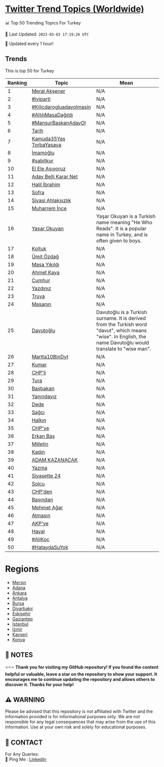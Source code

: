 [Twitter Trend Topics (Worldwide)](https://github.com/ErcinDedeoglu/Twitter-Trend-Topics)
==========


📊 Top 50 Trending Topics For Turkey

📆 Last Updated: `2023-03-03 17:19:26 UTC`

🔧 Updated every 1 hour!


## Trends

This is top 50 for Turkey

| Ranking | Topic | Mean |
| ------- | ------------ | ------------ |
| 1 | [Meral Akşener](http://twitter.com/search?q=Meral+Ak%c5%9fener) | N/A |
| 2 | [#iyiparti](http://twitter.com/search?q=%23iyiparti) | N/A |
| 3 | [#Kilicdarogluadayolmasin](http://twitter.com/search?q=%23Kilicdarogluadayolmasin) | N/A |
| 4 | [#AltılıMasaDağıldı](http://twitter.com/search?q=%23Alt%c4%b1l%c4%b1MasaDa%c4%9f%c4%b1ld%c4%b1) | N/A |
| 5 | [#MansurBaskanAdayOl](http://twitter.com/search?q=%23MansurBaskanAdayOl) | N/A |
| 6 | [Tarih](http://twitter.com/search?q=Tarih) | N/A |
| 7 | [Kamuda35Yaş TorbaYasaya](http://twitter.com/search?q=Kamuda35Ya%c5%9f+TorbaYasaya) | N/A |
| 8 | [İmamoğlu](http://twitter.com/search?q=%c4%b0mamo%c4%9flu) | N/A |
| 9 | [#sabitkur](http://twitter.com/search?q=%23sabitkur) | N/A |
| 10 | [El Ele Aşıyoruz](http://twitter.com/search?q=El+Ele+A%c5%9f%c4%b1yoruz) | N/A |
| 11 | [Aday Belli Karar Net](http://twitter.com/search?q=Aday+Belli+Karar+Net) | N/A |
| 12 | [Halil İbrahim](http://twitter.com/search?q=Halil+%c4%b0brahim) | N/A |
| 13 | [Sofra](http://twitter.com/search?q=Sofra) | N/A |
| 14 | [Siyasi Ahlaksızlık](http://twitter.com/search?q=Siyasi+Ahlaks%c4%b1zl%c4%b1k) | N/A |
| 15 | [Muharrem İnce](http://twitter.com/search?q=Muharrem+%c4%b0nce) | N/A |
| 16 | [Yaşar Okuyan](http://twitter.com/search?q=Ya%c5%9far+Okuyan) | Yaşar Okuyan is a Turkish name meaning "He Who Reads". It is a popular name in Turkey, and is often given to boys. |
| 17 | [Koltuk](http://twitter.com/search?q=Koltuk) | N/A |
| 18 | [Ümit Özdağ](http://twitter.com/search?q=%c3%9cmit+%c3%96zda%c4%9f) | N/A |
| 19 | [Masa Yıkıldı](http://twitter.com/search?q=Masa+Y%c4%b1k%c4%b1ld%c4%b1) | N/A |
| 20 | [Ahmet Kaya](http://twitter.com/search?q=Ahmet+Kaya) | N/A |
| 21 | [Cumhur](http://twitter.com/search?q=Cumhur) | N/A |
| 22 | [Yazdınız](http://twitter.com/search?q=Yazd%c4%b1n%c4%b1z) | N/A |
| 23 | [Truva](http://twitter.com/search?q=Truva) | N/A |
| 24 | [Masanın](http://twitter.com/search?q=Masan%c4%b1n) | N/A |
| 25 | [Davutoğlu](http://twitter.com/search?q=Davuto%c4%9flu) | Davutoğlu is a Turkish surname. It is derived from the Turkish word "davut", which means "wise". In English, the name Davutoğlu would translate to "wise man". |
| 26 | [Martta10BinDyt](http://twitter.com/search?q=Martta10BinDyt) | N/A |
| 27 | [Kumar](http://twitter.com/search?q=Kumar) | N/A |
| 28 | [CHP'li](http://twitter.com/search?q=CHP%27li) | N/A |
| 29 | [Tura](http://twitter.com/search?q=Tura) | N/A |
| 30 | [Başbakan](http://twitter.com/search?q=Ba%c5%9fbakan) | N/A |
| 31 | [Yanındayız](http://twitter.com/search?q=Yan%c4%b1nday%c4%b1z) | N/A |
| 32 | [Dede](http://twitter.com/search?q=Dede) | N/A |
| 33 | [Sağcı](http://twitter.com/search?q=Sa%c4%9fc%c4%b1) | N/A |
| 34 | [Halkın](http://twitter.com/search?q=Halk%c4%b1n) | N/A |
| 35 | [CHP'ye](http://twitter.com/search?q=CHP%27ye) | N/A |
| 36 | [Erkan Baş](http://twitter.com/search?q=Erkan+Ba%c5%9f) | N/A |
| 37 | [Milletin](http://twitter.com/search?q=Milletin) | N/A |
| 38 | [Kadın](http://twitter.com/search?q=Kad%c4%b1n) | N/A |
| 39 | [ADAM KAZANACAK](http://twitter.com/search?q=ADAM+KAZANACAK) | N/A |
| 40 | [Yazma](http://twitter.com/search?q=Yazma) | N/A |
| 41 | [Siyasette 24](http://twitter.com/search?q=Siyasette+24) | N/A |
| 42 | [Solcu](http://twitter.com/search?q=Solcu) | N/A |
| 43 | [CHP'den](http://twitter.com/search?q=CHP%27den) | N/A |
| 44 | [Başından](http://twitter.com/search?q=Ba%c5%9f%c4%b1ndan) | N/A |
| 45 | [Mehmet Ağar](http://twitter.com/search?q=Mehmet+A%c4%9far) | N/A |
| 46 | [Atmasın](http://twitter.com/search?q=Atmas%c4%b1n) | N/A |
| 47 | [AKP'ye](http://twitter.com/search?q=AKP%27ye) | N/A |
| 48 | [Hayal](http://twitter.com/search?q=Hayal) | N/A |
| 49 | [#AliKoc](http://twitter.com/search?q=%23AliKoc) | N/A |
| 50 | [#HataydaSuYok](http://twitter.com/search?q=%23HataydaSuYok) | N/A |



# Regions

* [Mersin](</Turkey/Mersin.md>)
* [Adana](</Turkey/Adana.md>)
* [Ankara](</Turkey/Ankara.md>)
* [Antalya](</Turkey/Antalya.md>)
* [Bursa](</Turkey/Bursa.md>)
* [Diyarbakır](</Turkey/Diyarbakır.md>)
* [Eskişehir](</Turkey/Eskişehir.md>)
* [Gaziantep](</Turkey/Gaziantep.md>)
* [Istanbul](</Turkey/Istanbul.md>)
* [Izmir](</Turkey/Izmir.md>)
* [Kayseri](</Turkey/Kayseri.md>)
* [Konya](</Turkey/Konya.md>)



## 📝 NOTES

⭐⭐⭐ **Thank you for visiting my GitHub repository! If you found the content helpful or valuable, leave a star on the repository to show your support. It encourages me to continue updating the repository and allows others to discover it. Thanks for your help!**


## ⚠️ WARNING

Please be advised that this repository is not affiliated with Twitter and the information provided is for informational purposes only. We are not responsible for any legal consequences that may arise from the use of this information. Use at your own risk and solely for educational purposes.


## 📨 CONTACT

 For Any Queries:  
            🏓 Ping Me : [LinkedIn](https://www.linkedin.com/in/ercindedeoglu/)
